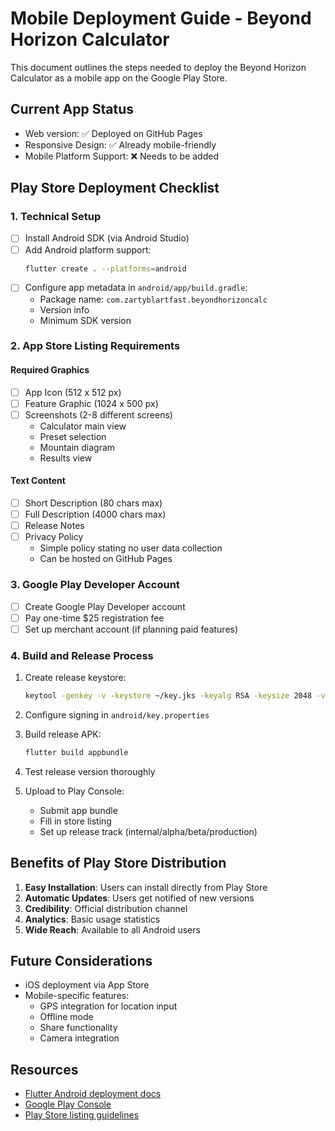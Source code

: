 # Mobile Deployment Guide - Beyond Horizon Calculator

This document outlines the steps needed to deploy the Beyond Horizon Calculator as a mobile app on the Google Play Store.

## Current App Status

- Web version: ✅ Deployed on GitHub Pages
- Responsive Design: ✅ Already mobile-friendly
- Mobile Platform Support: ❌ Needs to be added

## Play Store Deployment Checklist

### 1. Technical Setup

- [ ] Install Android SDK (via Android Studio)
- [ ] Add Android platform support:
  ```bash
  flutter create . --platforms=android
  ```
- [ ] Configure app metadata in `android/app/build.gradle`:
  - Package name: `com.zartyblartfast.beyondhorizoncalc`
  - Version info
  - Minimum SDK version

### 2. App Store Listing Requirements

#### Required Graphics
- [ ] App Icon (512 x 512 px)
- [ ] Feature Graphic (1024 x 500 px)
- [ ] Screenshots (2-8 different screens)
  - Calculator main view
  - Preset selection
  - Mountain diagram
  - Results view

#### Text Content
- [ ] Short Description (80 chars max)
- [ ] Full Description (4000 chars max)
- [ ] Release Notes
- [ ] Privacy Policy
  - Simple policy stating no user data collection
  - Can be hosted on GitHub Pages

### 3. Google Play Developer Account

- [ ] Create Google Play Developer account
- [ ] Pay one-time $25 registration fee
- [ ] Set up merchant account (if planning paid features)

### 4. Build and Release Process

1. Create release keystore:
   ```bash
   keytool -genkey -v -keystore ~/key.jks -keyalg RSA -keysize 2048 -validity 10000 -alias key
   ```

2. Configure signing in `android/key.properties`

3. Build release APK:
   ```bash
   flutter build appbundle
   ```

4. Test release version thoroughly

5. Upload to Play Console:
   - Submit app bundle
   - Fill in store listing
   - Set up release track (internal/alpha/beta/production)

## Benefits of Play Store Distribution

1. **Easy Installation**: Users can install directly from Play Store
2. **Automatic Updates**: Users get notified of new versions
3. **Credibility**: Official distribution channel
4. **Analytics**: Basic usage statistics
5. **Wide Reach**: Available to all Android users

## Future Considerations

- iOS deployment via App Store
- Mobile-specific features:
  - GPS integration for location input
  - Offline mode
  - Share functionality
  - Camera integration

## Resources

- [Flutter Android deployment docs](https://docs.flutter.dev/deployment/android)
- [Google Play Console](https://play.google.com/console)
- [Play Store listing guidelines](https://developer.android.com/distribute/best-practices/launch/store-listing)
